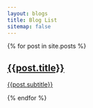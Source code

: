 ```yaml
---
layout: blogs
title: Blog List
sitemap: false
---
```


<div class="container">
    <div class="row">
        <div class="col-12">
            {% for post in site.posts %}
            <a href="{{post.url}}" class="work-card">
                <div class="work-img-wrapper">
                    <img src="{{post.image}}" alt="">
                </div>
                <div class="work-header-wrapper">
                    <h2>{{post.title}}</h2>
                    <p>{{post.subtitle}}</p>
                </div>
            </a>{% endfor %}
        </div>
    </div>
</div>
